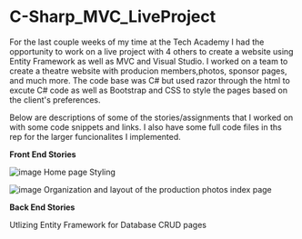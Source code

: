 # C-Sharp_MVC_LiveProject

For the last couple weeks of my time at the Tech Academy I had the opportunity to work on a live project with 4 others to create a website using Entity Framework as well as MVC and Visual Studio. I worked on a team to create a theatre website with producion members,photos, sponsor pages, and much more. The code base was C# but used razor through the html to excute C# code as well as Bootstrap and CSS to style the pages based on the client's preferences.

Below are descriptions of some of the stories/assignments that I worked on with some code snippets and links. I also have some full code files in ths rep for the larger funcionalites I implemented. 

<strong>Front End Stories</strong>

![image](https://user-images.githubusercontent.com/6036522/155777609-763fb0e1-314e-44cc-9708-3658e0f71d5f.png)
Home page Styling

![image](https://user-images.githubusercontent.com/6036522/155777207-c786022b-df4c-493f-8c75-463839ca9cd2.png)
Organization and layout of the production photos index page



<strong>Back End Stories</strong>

Utlizing Entity Framework for Database CRUD pages


